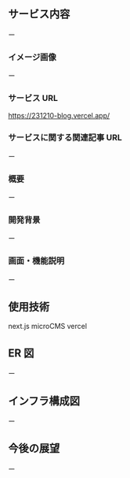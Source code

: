 <!--
## フォント
Josefin Sans：https://fonts.google.com/specimen/Josefin+Sans?query=Josefin+Sans
## 参考
ハンズオン：https://www.youtube.com/watch?v=dNpONz4Yi04
README：https://zenn.dev/bloomer/articles/3f73f7d02e5a63
 -->

## サービス内容

ー

### イメージ画像

ー

### サービス URL

https://231210-blog.vercel.app/

### サービスに関する関連記事 URL

ー

### 概要

ー

### 開発背景

ー

### 画面・機能説明

ー

## 使用技術

next.js
microCMS
vercel

## ER 図

ー

## インフラ構成図

ー

## 今後の展望

ー
